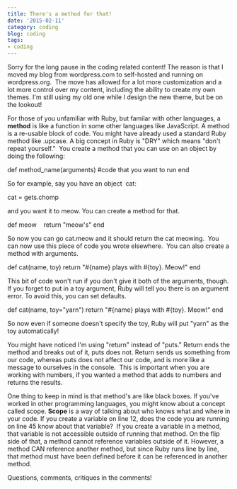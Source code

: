 ```yaml
---
title: There's a method for that!
date: '2015-02-11'
category: coding
blog: coding
tags:
- coding
---
```


Sorry for the long pause in the coding related content! The reason is that I moved my blog from wordpress.com to self-hosted and running on wordpress.org.  The move has allowed for a lot more customization and a lot more control over my content, including the ability to create my own themes. I'm still using my old one while I design the new theme, but be on the lookout!

<!--more-->

For those of you unfamiliar with Ruby, but familar with other languages, a<strong> method</strong> is like a function in some other languages like JavaScript. A method is a re-usable block of code. You might have already used a standard Ruby method like .upcase. A big concept in Ruby is "DRY" which means "don't repeat yourself."  You create a method that you can use on an object by doing the following:

def method_name(arguments)
#code that you want to run
end

So for example, say you have an object  cat:

cat = gets.chomp

and you want it to meow. You can create a method for that.

def meow    return "meow's"
end

So now you can go cat.meow and it should return the cat meowing.  You can now use this piece of code you wrote elsewhere.  You can also create a method with arguments.

def cat(name, toy)
return "#{name} plays with #{toy}. Meow!"
end

This bit of code won't run if you don't give it both of the arguments, though. If you forget to put in a toy argument, Ruby will tell you there is an argument error. To avoid this, you can set defaults.

def cat(name, toy="yarn")
return "#{name} plays with #{toy}. Meow!"
end

So now even if someone doesn't specify the toy, Ruby will put "yarn" as the toy automatically!

You might have noticed I'm using "return" instead of "puts." Return ends the method and breaks out of it, puts does not. Return sends us something from our code, whereas puts does not affect our code, and is more like a message to ourselves in the console.  This is important when you are working with numbers, if you wanted a method that adds to numbers and returns the results.

One thing to keep in mind is that method's are like black boxes. If you've worked in other programming languages, you might know about a concept called scope. <strong>Scope</strong> is a way of talking about who knows what and where in your code. If you create a variable on line 12, does the code you are running on line 45 know about that variable?  If you create a variable in a method, that variable is not accessible outside of running that method. On the flip side of that, a method cannot reference variables outside of it. However, a method CAN reference another method, but since Ruby runs line by line, that method must have been defined before it can be referenced in another method.

Questions, comments, critiques in the comments!
